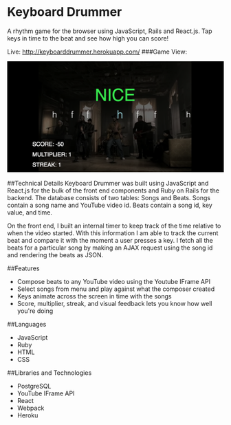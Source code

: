 # Keyboard Drummer
A rhythm game for the browser using JavaScript, Rails and React.js.
Tap keys in time to the beat and see how high you can score!

Live: http://keyboarddrummer.herokuapp.com/
###Game View:

![welcome](./docs/images/gameplay.png)

##Technical Details
Keyboard Drummer was built using JavaScript and React.js for the bulk of the front end components and Ruby on Rails for the backend. The database consists of two tables: Songs and Beats. Songs contain a song name and YouTube video id. Beats contain a song id, key value, and time.

On the front end, I built an internal timer to keep track of the time relative to when the video started. With this information I am able to track the current beat and compare it with the moment a user presses a key. I fetch all the beats for a particular song by making an AJAX request using the song id and rendering the beats as JSON.   

##Features
* Compose beats to any YouTube video using the Youtube IFrame API
* Select songs from menu and play against what the composer created
* Keys animate across the screen in time with the songs
* Score, multiplier, streak, and visual feedback lets you know how well you're doing

##Languages
* JavaScript
* Ruby
* HTML
* CSS

##Libraries and Technologies
* PostgreSQL
* YouTube IFrame API
* React
* Webpack
* Heroku
